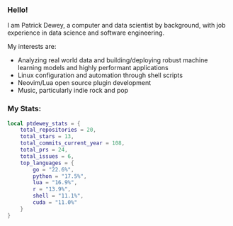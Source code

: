 ### Hello!

I am Patrick Dewey, a computer and data scientist by background, with job experience in data science and software engineering.  

My interests are:
- Analyzing real world data and building/deploying robust machine learning models and highly performant applications
- Linux configuration and automation through shell scripts
- Neovim/Lua open source plugin development
- Music, particularly indie rock and pop

### My Stats:
<!--STATS_START-->
```lua
local ptdewey_stats = {
    total_repositories = 20,
    total_stars = 13,
    total_commits_current_year = 108,
    total_prs = 24,
    total_issues = 6,
    top_languages = {
        go = "22.6%",
        python = "17.5%",
        lua = "16.9%",
        r = "13.9%",
        shell = "11.1%",
        cuda = "11.0%"
    }
}
```
<!--STATS_END-->

